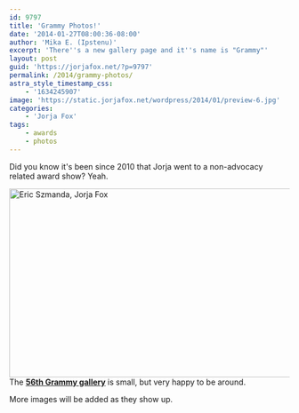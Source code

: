 ```yaml
---
id: 9797
title: 'Grammy Photos!'
date: '2014-01-27T08:00:36-08:00'
author: 'Mika E. (Ipstenu)'
excerpt: 'There''s a new gallery page and it''s name is "Grammy"'
layout: post
guid: 'https://jorjafox.net/?p=9797'
permalink: /2014/grammy-photos/
astra_style_timestamp_css:
    - '1634245907'
image: 'https://static.jorjafox.net/wordpress/2014/01/preview-6.jpg'
categories:
    - 'Jorja Fox'
tags:
    - awards
    - photos
---
```


Did you know it's been since 2010 that Jorja went to a non-advocacy related award show? Yeah.

<a href="https://jorjafox.net/gallery/awards/pub/20140126-grammys/"><img class="aligncenter size-full wp-image-9798" alt="Eric Szmanda, Jorja Fox" src="//static.jorjafox.net/wordpress/2014/01/preview-6.jpg" width="512" height="340" /></a>The **<a href="https://jorjafox.net/gallery/awards/pub/20140126-grammys/">56th Grammy gallery</a>** is small, but very happy to be around.

More images will be added as they show up.
